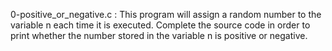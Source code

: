 0-positive_or_negative.c : This program will assign a random number to the variable n each time it is executed. Complete the source code in order to print whether the number stored in the variable n is positive or negative.
